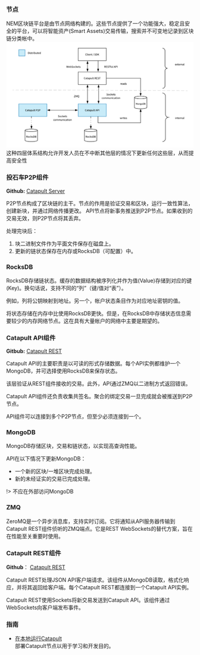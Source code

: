 ### 节点

NEM区块链平台是由节点网络构建的。这些节点提供了一个功能强大，稳定且安全的平台，可以将智能资产(Smart Assets)交易传输，搜索并不可变地记录到区块链分类帐中。
![投石车架构](../images/four-layer-architecture.png)
这种四层体系结构允许开发人员在不中断其他层的情况下更新任何这些层，从而提高安全性

### 投石车P2P组件

**Github:**  [Catapult Server](https://github.com/nemtech/catapult-server)

P2P节点构成了区块链的主干。节点的作用是验证交易和区块，运行一致性算法，创建新块，并通过网络传播更改。
API节点将新事务推送到P2P节点。如果收到的交易无效，则P2P节点将其丢弃。

处理完块后：

1. 块二进制文件作为平面文件保存在磁盘上。
2. 更新的链状态保存在内存或RocksDB（可配置）中。

### RocksDB

RocksDB存储链状态。缓存的数据结构被序列化并作为值(Value)存储到对应的键(Key)。换句话说，支持不同的“列”（键/值对“表”）。

例如，列将公钥映射到地址。另一个，帐户状态条目作为对应地址密钥的值。

将状态存储在内存中比使用RocksDB更快。但是，在RocksDB中存储状态信息需要较少的内存网络节点。这在具有大量帐户的网络中主要是期望的。

### Catapult API组件

**Gitbub:** [Catapult REST](https://github.com/nemtech/catapult-rest)

Catapult API的主要职责是以可读的形式存储数据。每个API实例都维护一个MongoDB，并可选择使用RocksDB来保存状态。

该层验证从REST组件接收的交易。此外，API通过ZMQ以二进制方式返回错误。

Catapult API组件还负责收集共签名。聚合的绑定交易一旦完成就会被推送到P2P节点。

API组件可以连接到多个P2P节点，但至少必须连接到一个。

### MongoDB

MongoDB存储区块，交易和链状态，以实现高查询性能。

API在以下情况下更新MongoDB：

* 一个新的区块/一堆区块完成处理。
* 新的未经证实的交易已完成处理。

!> 不应在外部访问MongoDB

### ZMQ

ZeroMQ是一个异步消息库，支持实时订阅。它将通知从API服务器传输到Catapult REST组件侦听的ZMQ端点。它是REST WebSockets的替代方案，旨在在性能至关重要时使用。

### Catapult REST组件

**Github**： [Catapult REST](https://github.com/nemtech/catapult-rest)

Catapult REST处理JSON API客户端请求。该组件从MongoDB读取，格式化响应，并将其返回给客户端。每个Catapult REST都连接到一个Catapult API实例。

Catapult REST使用Sockets将新交易发送到Catapult API。该组件通过WebSockets向客户端发布事件。

### 指南

* [在本地运行Catapult](https://github.com/tech-bureau/catapult-service-bootstrap/) </br>
部署Catapult节点以用于学习和开发目的。
